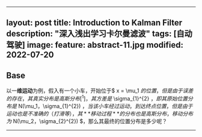 <script type="text/javascript" src="http://cdn.mathjax.org/mathjax/latest/MathJax.js?config=TeX-AMS-MML_HTMLorMML"></script>
<script type="text/x-mathjax-config">
    MathJax.Hub.Config({ tex2jax: {inlineMath: [['$', '$']]}, messageStyle: "none" });
</script> 

---
layout: post
title: Introduction to Kalman Filter
description: "深入浅出学习卡尔曼滤波"
tags: [自动驾驶]
image:
  feature: abstract-11.jpg
modified: 2022-07-20
---

## Base

以一**维运动**为例，假入有一个小车，开始位于$ x = \mu_1 $的位置，但是由于误差的存在，其真实分布是高斯分布[^1]，其方差是$ \sigma_{1}^{2} $，即其原始位置分布是$ N(\mu_1，\sigma_{1}^{2}) $，当该小车经过运动，到达终点位置，但是由于运动也是不准确的（打滑等），其**移动过程**的分布也是高斯分布，移动分布为$ N(\mu_2，\sigma_{2}^{2}) $，那么其最终的位置分布是多少呢？











---
[^1]: Gaussian Distribution，又称正态分布
